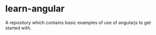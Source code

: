 learn-angular
=============

A repository which contains basic examples of use of angularjs to get started with.

